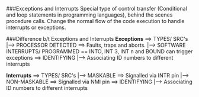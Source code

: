 ###Exceptions and Interrupts
Special type of control transfer (Conditional and loop statements in programming languages), behind the scenes procedure calls. 
Change the normal flow of the code execution to handle interrupts or exceptions.

###Difference b/t Exceptions and Interrupts
**Exceptions** ==> TYPES/ SRC's |--> PROCESSOR DETECTED ==> Faults, traps and aborts.
                                |--> SOFTWARE INTERRUPTS/ PROGRAMMED == INTO, INT 3, INT n and BOUND can trigger exceptions
               ==> IDENTIFYING |--> Associating ID numbers to different interrupts 
               
**Interrupts** ==> TYPES/ SRC's |--> MASKABLE ==> Signalled via INTR pin
                                |--> NON-MASKABLE ==> Signalled via NMI pin
               ==> IDENTIFYING |--> Associating ID numbers to different interrupts 
                         
               
